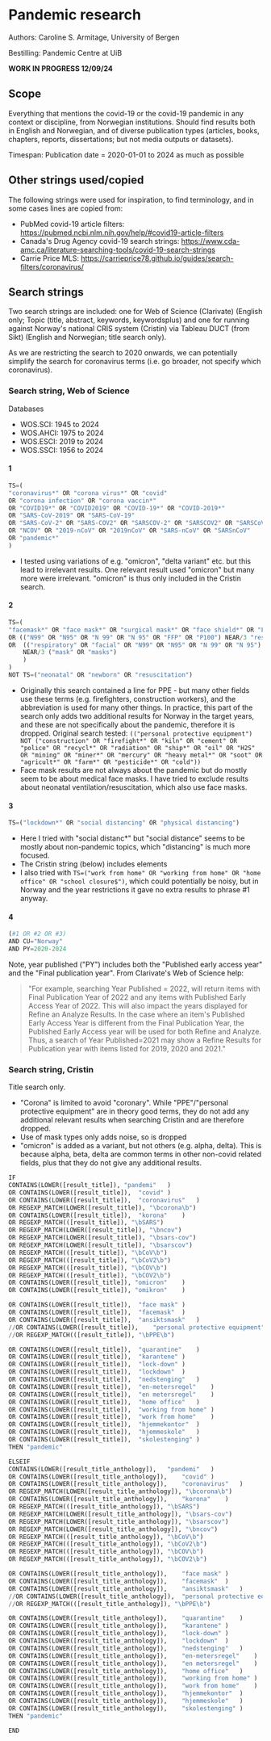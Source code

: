 # Pandemic research

Authors: Caroline S. Armitage, University of Bergen

Bestilling: Pandemic Centre at UiB

**WORK IN PROGRESS 12/09/24**

## Scope

Everything that mentions the covid-19 or the covid-19 pandemic in any context or discipline, from Norwegian institutions. Should find results both in English and Norwegian, and of diverse publication types (articles, books, chapters, reports, dissertations; but not media outputs or datasets).

Timespan: Publication date = 2020-01-01 to 2024 as much as possible

## Other strings used/copied

The following strings were used for inspiration, to find terminology, and in some cases lines are copied from:

- PubMed covid-19 article filters: https://pubmed.ncbi.nlm.nih.gov/help/#covid19-article-filters
- Canada's Drug Agency covid-19 search strings: https://www.cda-amc.ca/literature-searching-tools/covid-19-search-strings
- Carrie Price MLS: https://carrieprice78.github.io/guides/search-filters/coronavirus/

## Search strings

Two search strings are included: one for Web of Science (Clarivate) (English only; Topic (title, abstract, keywords, keywordsplus) and one for running against Norway's national CRIS system (Cristin) via Tableau DUCT (from Sikt) (English and Norwegian; title search only).

As we are restricting the search to 2020 onwards, we can potentially simplify the search for coronavirus terms (i.e. go broader, not specify which coronavirus). 

### Search string, Web of Science

Databases
- WOS.SCI: 1945 to 2024
- WOS.AHCI: 1975 to 2024
- WOS.ESCI: 2019 to 2024
- WOS.SSCI: 1956 to 2024

#### 1

```py
TS=(
"coronavirus*" OR "corona virus*" OR "covid"
OR "corona infection" OR "corona vaccin*" 
OR "COVID19*" OR "COVID2019" OR "COVID-19*" OR "COVID-2019*" 
OR "SARS-CoV-2019" OR "SARS-CoV-19"
OR "SARS-CoV-2" OR "SARS-COV2" OR "SARSCOV-2" OR "SARSCOV2" OR "SARSCoV"
OR "NCOV" OR "2019-nCoV" OR "2019nCoV" OR "SARS-nCoV" OR "SARSnCoV"
OR "pandemic*"
)
```

- I tested using variations of e.g. "omicron", "delta variant" etc. but this lead to irrelevant results. One relevant result used "omicron" but many more were irrelevant. "omicron" is thus only included in the Cristin search. 

#### 2

```py
TS=(
"facemask*" OR "face mask*" OR "surgical mask*" OR "face shield*" OR "FFP1" OR "FFP2"
OR (("N99" OR "N95" OR "N 99" OR "N 95" OR "FFP" OR "P100") NEAR/3 "respirator*")
OR 	(("respiratory" OR "facial" OR "N99" OR "N95" OR "N 99" OR "N 95")
	NEAR/3 ("mask" OR "masks")
	)
)
NOT TS=("neonatal" OR "newborn" OR "resuscitation")
```

- Originally this search contained a line for PPE - but many other fields use these terms (e.g. firefighters, construction workers), and the abbreviation is used for many other things. In practice, this part of the search only adds two additional results for Norway in the target years, and these are not specifically about the pandemic, therefore it is dropped. Original search tested: `(("personal protective equipment") NOT ("construction" OR "firefight*" OR "kiln" OR "cement" OR "police" OR "recycl*" OR "radiation" OR "ship*" OR "oil" OR "H2S" OR "mining" OR "miner*" OR "mercury" OR "heavy metal*" OR "soot" OR "agricult*" OR "farm*" OR "pesticide*" OR "cold"))`
- Face mask results are not always about the pandemic but do mostly seem to be about medical face masks. I have tried to exclude results about neonatal ventilation/resuscitation, which also use face masks.

#### 3

```py
TS=("lockdown*" OR "social distancing" OR "physical distancing")
```

- Here I tried with "social distanc*" but "social distance" seems to be mostly about non-pandemic topics, which "distancing" is much more focused.
- The Cristin string (below) includes elements
- I also tried with `TS=("work from home" OR "working from home" OR "home office" OR "school closure$")`, which could potentially be noisy, but in Norway and the year restrictions it gave no extra results to phrase #1 anyway. 

#### 4

```py
(#1 OR #2 OR #3)
AND CU="Norway"
AND PY=2020-2024
```

Note, year published ("PY") includes both the "Published early access year" and the "Final publication year". From Clarivate's Web of Science help:
> "For example, searching Year Published = 2022, will return items with Final Publication Year of 2022 and any items with Published Early Access Year of 2022. This will also impact the years displayed for Refine an Analyze Results. In the case where an item's Published Early Access Year is different from the Final Publication Year, the Published Early Access year will be used for both Refine and Analyze. Thus, a search of Year Published=2021 may show a Refine Results for Publication year with items listed for 2019, 2020 and 2021."

### Search string, Cristin

Title search only.

- "Corona" is limited to avoid "coronary". While "PPE"/"personal protective equipment" are in theory good terms, they do not add any additional relevant results when searching Cristin and are therefore dropped.
- Use of mask types only adds noise, so is dropped
- "omicron" is added as a variant, but not others (e.g. alpha, delta). This is because alpha, beta, delta are common terms in other non-covid related fields, plus that they do not give any additional results.

```py
IF 
CONTAINS(LOWER([result_title]),	"pandemi"	)
OR CONTAINS(LOWER([result_title]),	"covid"	)
OR CONTAINS(LOWER([result_title]),	"coronavirus"	)
OR REGEXP_MATCH(LOWER([result_title]), "\bcorona\b")
OR CONTAINS(LOWER([result_title]),	"korona"	)
OR REGEXP_MATCH(([result_title]), "\bSARS")
OR REGEXP_MATCH(LOWER([result_title]), "\bncov")
OR REGEXP_MATCH(LOWER([result_title]), "\bsars-cov")
OR REGEXP_MATCH(LOWER([result_title]), "\bsarscov")
OR REGEXP_MATCH(([result_title]), "\bCoV\b")
OR REGEXP_MATCH(([result_title]), "\bCoV2\b")
OR REGEXP_MATCH(([result_title]), "\bCOV\b")
OR REGEXP_MATCH(([result_title]), "\bCOV2\b")
OR CONTAINS(LOWER([result_title]), "omicron"	)
OR CONTAINS(LOWER([result_title]), "omikron"	)

OR CONTAINS(LOWER([result_title]),	"face mask"	)
OR CONTAINS(LOWER([result_title]),	"facemask"	)
OR CONTAINS(LOWER([result_title]),	"ansiktsmask"	)
//OR CONTAINS(LOWER([result_title]),	"personal protective equipment"	)
//OR REGEXP_MATCH(([result_title]), "\bPPE\b")

OR CONTAINS(LOWER([result_title]),	"quarantine"	)
OR CONTAINS(LOWER([result_title]),	"karantene"	)
OR CONTAINS(LOWER([result_title]),	"lock-down"	)
OR CONTAINS(LOWER([result_title]),	"lockdown"	)
OR CONTAINS(LOWER([result_title]),	"nedstenging"	)
OR CONTAINS(LOWER([result_title]),	"en-metersregel"	)
OR CONTAINS(LOWER([result_title]),	"en metersregel"	)
OR CONTAINS(LOWER([result_title]),	"home office"	)
OR CONTAINS(LOWER([result_title]),	"working from home"	)
OR CONTAINS(LOWER([result_title]),	"work from home"	)
OR CONTAINS(LOWER([result_title]),	"hjemmekontor"	)
OR CONTAINS(LOWER([result_title]),	"hjemmeskole"	)
OR CONTAINS(LOWER([result_title]),	"skolestenging"	)
THEN "pandemic"

ELSEIF 
CONTAINS(LOWER([result_title_anthology]),	"pandemi"	)
OR CONTAINS(LOWER([result_title_anthology]),	"covid"	)
OR CONTAINS(LOWER([result_title_anthology]),	"coronavirus"	)
OR REGEXP_MATCH(LOWER([result_title_anthology]), "\bcorona\b")
OR CONTAINS(LOWER([result_title_anthology]),	"korona"	)
OR REGEXP_MATCH(([result_title_anthology]), "\bSARS")
OR REGEXP_MATCH(LOWER([result_title_anthology]), "\bsars-cov")
OR REGEXP_MATCH(LOWER([result_title_anthology]), "\bsarscov")
OR REGEXP_MATCH(LOWER([result_title_anthology]), "\bncov")
OR REGEXP_MATCH(([result_title_anthology]), "\bCoV\b")
OR REGEXP_MATCH(([result_title_anthology]), "\bCoV2\b")
OR REGEXP_MATCH(([result_title_anthology]), "\bCOV\b")
OR REGEXP_MATCH(([result_title_anthology]), "\bCOV2\b")

OR CONTAINS(LOWER([result_title_anthology]),	"face mask"	)
OR CONTAINS(LOWER([result_title_anthology]),	"facemask"	)
OR CONTAINS(LOWER([result_title_anthology]),	"ansiktsmask"	)
//OR CONTAINS(LOWER([result_title_anthology]),	"personal protective equipment"	)
//OR REGEXP_MATCH(([result_title_anthology]), "\bPPE\b")

OR CONTAINS(LOWER([result_title_anthology]),	"quarantine"	)
OR CONTAINS(LOWER([result_title_anthology]),	"karantene"	)
OR CONTAINS(LOWER([result_title_anthology]),	"lock-down"	)
OR CONTAINS(LOWER([result_title_anthology]),	"lockdown"	)
OR CONTAINS(LOWER([result_title_anthology]),	"nedstenging"	)
OR CONTAINS(LOWER([result_title_anthology]),	"en-metersregel"	)
OR CONTAINS(LOWER([result_title_anthology]),	"en metersregel"	)
OR CONTAINS(LOWER([result_title_anthology]),	"home office"	)
OR CONTAINS(LOWER([result_title_anthology]),	"working from home"	)
OR CONTAINS(LOWER([result_title_anthology]),	"work from home"	)
OR CONTAINS(LOWER([result_title_anthology]),	"hjemmekontor"	)
OR CONTAINS(LOWER([result_title_anthology]),	"hjemmeskole"	)
OR CONTAINS(LOWER([result_title_anthology]),	"skolestenging"	)
THEN "pandemic"

END
```
